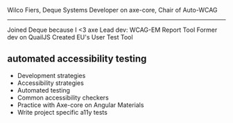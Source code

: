 Wilco Fiers,
Deque Systems
Developer on axe-core,
Chair of Auto-WCAG

---
Joined Deque because I <3 axe
Lead dev: WCAG-EM Report Tool
Former dev on QuailJS
Created EU's User Test Tool

## automated accessibility testing

- Development strategies
- Accessibility strategies
- Automated testing
- Common accessibility checkers
- Practice with Axe-core on Angular Materials
- Write project specific a11y tests
